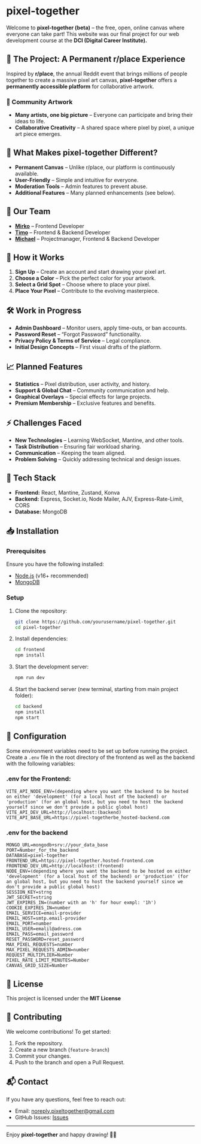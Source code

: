 # pixel-together

Welcome to **pixel-together (beta)** – the free, open, online canvas where everyone can take part! This website was our final project for our web development course at the **DCI (Digital Career Institute).**

## 🌟 The Project: A Permanent r/place Experience

Inspired by **r/place**, the annual Reddit event that brings millions of people together to create a massive pixel art canvas, **pixel-together** offers a **permanently accessible platform** for collaborative artwork.

### 🎨 Community Artwork
- **Many artists, one big picture** – Everyone can participate and bring their ideas to life.
- **Collaborative Creativity** – A shared space where pixel by pixel, a unique art piece emerges.

## 🚀 What Makes pixel-together Different?

- **Permanent Canvas** – Unlike r/place, our platform is continuously available.
- **User-Friendly** – Simple and intuitive for everyone.
- **Moderation Tools** – Admin features to prevent abuse.
- **Additional Features** – Many planned enhancements (see below).

## 👥 Our Team

- [**Mirko**]([https://github.com/alicegithub](https://github.com/mirkobrink2412)) – Frontend Developer
- [**Timo**]([https://github.com/bobgithub](https://github.com/TimoB2403)) – Frontend & Backend Developer
- [**Michael**]([https://github.com/charliegithub](https://github.com/Michael-Mew2)) – Projectmanager, Frontend & Backend Developer

## 🔧 How it Works

1. **Sign Up** – Create an account and start drawing your pixel art.
2. **Choose a Color** – Pick the perfect color for your artwork.
3. **Select a Grid Spot** – Choose where to place your pixel.
4. **Place Your Pixel** – Contribute to the evolving masterpiece.

## 🛠 Work in Progress

- **Admin Dashboard** – Monitor users, apply time-outs, or ban accounts.
- **Password Reset** – “Forgot Password” functionality.
- **Privacy Policy & Terms of Service** – Legal compliance.
- **Initial Design Concepts** – First visual drafts of the platform.

## 📈 Planned Features

- **Statistics** – Pixel distribution, user activity, and history.
- **Support & Global Chat** – Community communication and help.
- **Graphical Overlays** – Special effects for large projects.
- **Premium Membership** – Exclusive features and benefits.

## ⚡ Challenges Faced

- **New Technologies** – Learning WebSocket, Mantine, and other tools.
- **Task Distribution** – Ensuring fair workload sharing.
- **Communication** – Keeping the team aligned.
- **Problem Solving** – Quickly addressing technical and design issues.

## 🚀 Tech Stack

- **Frontend:** React, Mantine, Zustand, Konva
- **Backend:** Express, Socket.io, Node Mailer, AJV, Express-Rate-Limit, CORS
- **Database:** MongoDB

## 📥 Installation

### Prerequisites
Ensure you have the following installed:
- [Node.js](https://nodejs.org/) (v16+ recommended)
- [MongoDB](https://www.mongodb.com/)

### Setup

1. Clone the repository:
   ```sh
   git clone https://github.com/yourusername/pixel-together.git
   cd pixel-together
   ```

2. Install dependencies:
   ```sh
   cd frontend
   npm install
   ```

3. Start the development server:
   ```sh
   npm run dev
   ```

4. Start the backend server (new terminal, starting from main project folder):
   ```sh
   cd backend
   npm install
   npm start
   ```

## 🔧 Configuration

Some environment variables need to be set up before running the project. Create a `.env` file in the root directory of the frontend as well as the backend with the following variables:

### .env for the Frontend:
```
VITE_API_NODE_ENV=(depending where you want the backend to be hosted on either 'development' (for a local host of the backend) or 'production' (for an global host, but you need to host the backend yourself since we don't provide a public global host)
VITE_API_DEV_URL=http://localhost:(backend)
VITE_API_BASE_URL=https://pixel-togetherbe_hosted-backend.com
```

### .env for the backend
```
MONGO_URL=mongodb+srv://your_data_base
PORT=Number_for_the_backend
DATABASE=pixel-together
FRONTEND_URL=https://pixel-together.hosted-frontend.com
FRONTEND_DEV_URL=http://localhost:(frontend)
NODE_ENV=(depending where you want the backend to be hosted on either 'development' (for a local host of the backend) or 'production' (for an global host, but you need to host the backend yourself since we don't provide a public global host)
SESSION_KEY=strng
JWT_SECRET=string
JWT_EXPIRES_IN=(number with an 'h' for hour exmpl: '1h')
COOKIE_EXPIRES_IN=number
EMAIL_SERVICE=email-provider
EMAIL_HOST=smtp.email-provider
EMAIL_PORT=number
EMAIL_USER=emalil@adress.com
EMAIL_PASS=email_password
RESET_PASSWORD=reset_password
MAX_PIXEL_REQUESTS=number
MAX_PIXEL_REQUESTS_ADMIN=number
REQUEST_MULTIPLIER=Number
PIXEL_RATE_LIMIT_MINUTES=Number
CANVAS_GRID_SIZE=Number
```

## 📜 License

This project is licensed under the **MIT License**

## 🤝 Contributing

We welcome contributions! To get started:

1. Fork the repository.
2. Create a new branch (`feature-branch`)
3. Commit your changes.
4. Push to the branch and open a Pull Request.

## 📬 Contact

If you have any questions, feel free to reach out:
- Email: noreply.pixeltogether@gmail.com
- GitHub Issues: [Issues](https://github.com/Michael-Mew2/pixel-together/issues)

---
Enjoy **pixel-together** and happy drawing! 🎨✨

